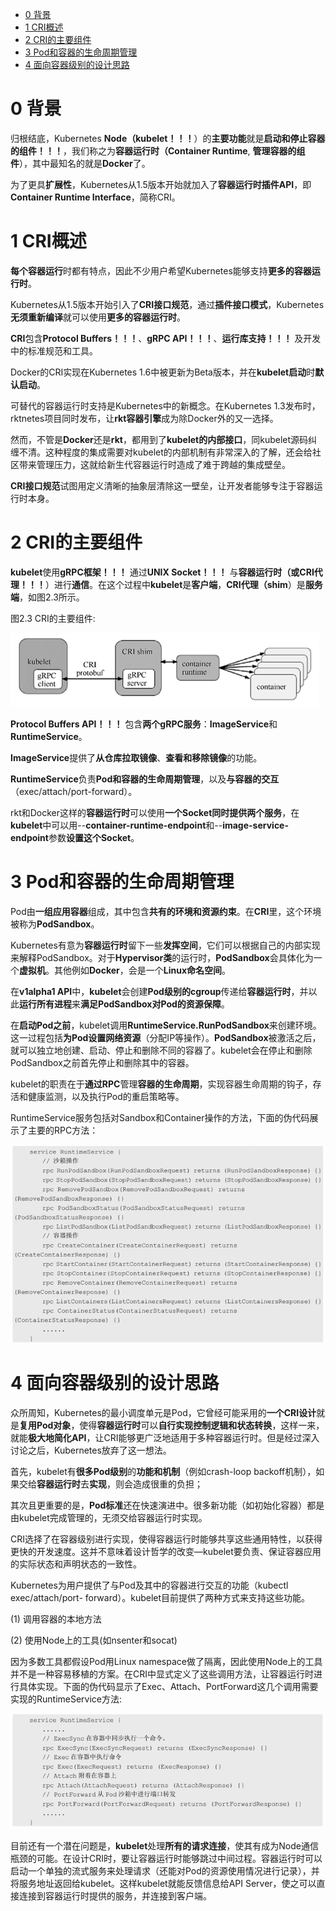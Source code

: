 
<!-- @import "[TOC]" {cmd="toc" depthFrom=1 depthTo=6 orderedList=false} -->

<!-- code_chunk_output -->

- [0 背景](#0-背景)
- [1 CRI概述](#1-cri概述)
- [2 CRI的主要组件](#2-cri的主要组件)
- [3 Pod和容器的生命周期管理](#3-pod和容器的生命周期管理)
- [4 面向容器级别的设计思路](#4-面向容器级别的设计思路)

<!-- /code_chunk_output -->

# 0 背景

归根结底，Kubernetes **Node（kubelet！！！**）的**主要功能**就是**启动和停止容器的组件！！！**，我们称之为**容器运行时（Container Runtime**, **管理容器的组件**），其中最知名的就是**Docker**了。

为了更具**扩展性**，Kubernetes从1.5版本开始就加入了**容器运行时插件API**，即**Container Runtime Interface**，简称CRI。

# 1 CRI概述

**每个容器运行**时都有特点，因此不少用户希望Kubernetes能够支持**更多的容器运行时**。

Kubernetes从1.5版本开始引入了**CRI接口规范**，通过**插件接口模式**，Kubernetes**无须重新编译**就可以使用**更多的容器运行时**。

**CRI**包含**Protocol Buffers！！！**、**gRPC API！！！**、**运行库支持！！！** 及开发中的标准规范和工具。

Docker的CRI实现在Kubernetes 1.6中被更新为Beta版本，并在**kubelet启动**时**默认启动**。

可替代的容器运行时支持是Kubernetes中的新概念。在Kubernetes 1.3发布时，rktnetes项目同时发布，让**rkt容器引擎**成为除Docker外的又一选择。

然而，不管是**Docker**还是**rkt**，都用到了**kubelet的内部接口**，同kubelet源码纠缠不清。这种程度的集成需要对kubelet的内部机制有非常深入的了解，还会给社区带来管理压力，这就给新生代容器运行时造成了难于跨越的集成壁垒。

**CRI接口规范**试图用定义清晰的抽象层清除这一壁垒，让开发者能够专注于容器运行时本身。

# 2 CRI的主要组件

**kubelet**使用**gRPC框架！！！** 通过**UNIX Socket！！！** 与**容器运行时（或CRI代理！！！**）进行**通信**。在这个过程中**kubelet**是**客户端**，**CRI代理（shim**）是**服务端**，如图2.3所示。

图2.3 CRI的主要组件:

![2019-08-22-17-37-26.png](./images/2019-08-22-17-37-26.png)

**Protocol Buffers API！！！** 包含**两个gRPC服务**：**ImageService**和**RuntimeService**。

**ImageService**提供了**从仓库拉取镜像**、**查看和移除镜像**的功能。

**RuntimeService**负责**Pod和容器的生命周期管理**，以及**与容器的交互**（exec/attach/port\-forward）。

rkt和Docker这样的**容器运行时**可以使用**一个Socket同时提供两个服务**，在**kubelet**中可以用\-\-**container\-runtime\-endpoint**和\-\-**image\-service\-endpoint**参数**设置这个Socket**。

# 3 Pod和容器的生命周期管理

Pod由**一组应用容器**组成，其中包含**共有的环境和资源约束**。在**CRI**里，这个环境被称为**PodSandbox**。

Kubernetes有意为**容器运行时**留下一些**发挥空间**，它们可以根据自己的内部实现来解释PodSandbox。对于**Hypervisor类**的运行时，**PodSandbox**会具体化为一个**虚拟机**。其他例如**Docker**，会是一个**Linux命名空间**。

在**v1alpha1 API**中，**kubelet**会创建**Pod级别的cgroup**传递给**容器运行时**，并以此**运行所有进程**来**满足PodSandbox对Pod的资源保障**。

在**启动Pod之前**，kubelet调用**RuntimeService.RunPodSandbox**来创建环境。这一过程包括**为Pod设置网络资源**（分配IP等操作）。**PodSandbox**被激活之后，就可以独立地创建、启动、停止和删除不同的容器了。kubelet会在停止和删除PodSandbox之前首先停止和删除其中的容器。

kubelet的职责在于**通过RPC**管理**容器的生命周期**，实现容器生命周期的钩子，存活和健康监测，以及执行Pod的重启策略等。

RuntimeService服务包括对Sandbox和Container操作的方法，下面的伪代码展示了主要的RPC方法：

![2019-08-22-17-54-10.png](./images/2019-08-22-17-54-10.png)

# 4 面向容器级别的设计思路

众所周知，Kubernetes的最小调度单元是Pod，它曾经可能采用的**一个CRI设计**就是**复用Pod对象**，使得**容器运行时**可以**自行实现控制逻辑和状态转换**，这样一来，就能**极大地简化API**，让CRI能够更广泛地适用于多种容器运行时。但是经过深入讨论之后，Kubernetes放弃了这一想法。

首先，kubelet有**很多Pod级别**的**功能和机制**（例如crash\-loop backoff机制），如果交给**容器运行时**去**实现**，则会造成很重的负担；

其次且更重要的是，**Pod标准**还在快速演进中。很多新功能（如初始化容器）都是由kubelet完成管理的，无须交给容器运行时实现。

CRI选择了在容器级别进行实现，使得容器运行时能够共享这些通用特性，以获得更快的开发速度。这并不意味着设计哲学的改变—kubelet要负责、保证容器应用的实际状态和声明状态的一致性。

Kubernetes为用户提供了与Pod及其中的容器进行交互的功能（kubectl exec/attach/port- forward）。kubelet目前提供了两种方式来支持这些功能。

(1) 调用容器的本地方法

(2) 使用Node上的工具(如nsenter和socat)

因为多数工具都假设Pod用Linux namespace做了隔离，因此使用Node上的工具并不是一种容易移植的方案。在CRI中显式定义了这些调用方法，让容器运行时进行具体实现。下面的伪代码显示了Exec、Attach、PortForward这几个调用需要实现的RuntimeService方法:

![2019-08-22-20-24-02.png](./images/2019-08-22-20-24-02.png)

目前还有一个潜在问题是，**kubelet**处理**所有的请求连接**，使其有成为Node通信瓶颈的可能。在设计CRI时，要让容器运行时能够跳过中间过程。容器运行时可以启动一个单独的流式服务来处理请求（还能对Pod的资源使用情况进行记录），并将服务地址返回给kubelet。这样kubelet就能反馈信息给API Server，使之可以直接连接到容器运行时提供的服务，并连接到客户端。

